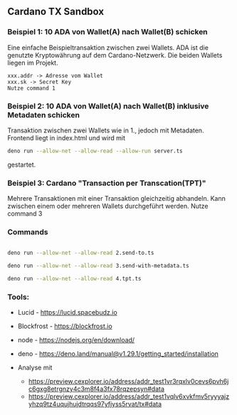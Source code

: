 ## Cardano TX Sandbox


### Beispiel 1: 10 ADA von Wallet(A) nach Wallet(B) schicken
Eine einfache Beispieltransaktion zwischen zwei Wallets. ADA ist die genutzte Kryptowährung auf dem Cardano-Netzwerk. Die beiden Wallets liegen im Projekt.


    xxx.addr -> Adresse vom Wallet
    xxx.sk -> Secret Key 
    Nutze command 1

### Beispiel 2: 10 ADA von Wallet(A) nach Wallet(B) inklusive Metadaten schicken
Transaktion zwischen zwei Wallets wie in 1., jedoch mit Metadaten. Frontend liegt in index.html und wird mit

 ```bash
 deno run --allow-net --allow-read --allow-run server.ts 
```
gestartet.


### Beispiel 3: Cardano "Transaction per Transcation(TPT)"
Mehrere Transaktionen mit einer Transaktion gleichzeitig abhandeln. Kann zwischen einem oder mehreren Wallets durchgeführt werden.
   Nutze command 3

### Commands
```bash

deno run --allow-net --allow-read 2.send-to.ts

deno run --allow-net --allow-read 3.send-with-metadata.ts

deno run --allow-net --allow-read 4.tpt.ts

```

### Tools:
- Lucid - https://lucid.spacebudz.io
- Blockfrost - https://blockfrost.io
- node - https://nodejs.org/en/download/
- deno - https://deno.land/manual@v1.29.1/getting_started/installation

- Analyse mit 
  - https://preview.cexplorer.io/address/addr_test1vr3rqxlv0cevs6pvh6jc6gxg8etrgnzy4c3m8f4a3fx78rqzepsyn#data
  - https://preview.cexplorer.io/address/addr_test1vqlv6xvkfmv5ryyyajzyhzq9tz4uqujhujdtrqqs97yfjyss5rvat/tx#data
